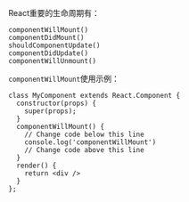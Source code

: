React重要的生命周期有：

```react
componentWillMount() 
componentDidMount()
shouldComponentUpdate()
componentDidUpdate()
componentWillUnmount()
```

`componentWillMount`使用示例：

```react
class MyComponent extends React.Component {
  constructor(props) {
    super(props);
  }
  componentWillMount() {
    // Change code below this line
    console.log('componentWillMount')
    // Change code above this line
  }
  render() {
    return <div />
  }
};
```

